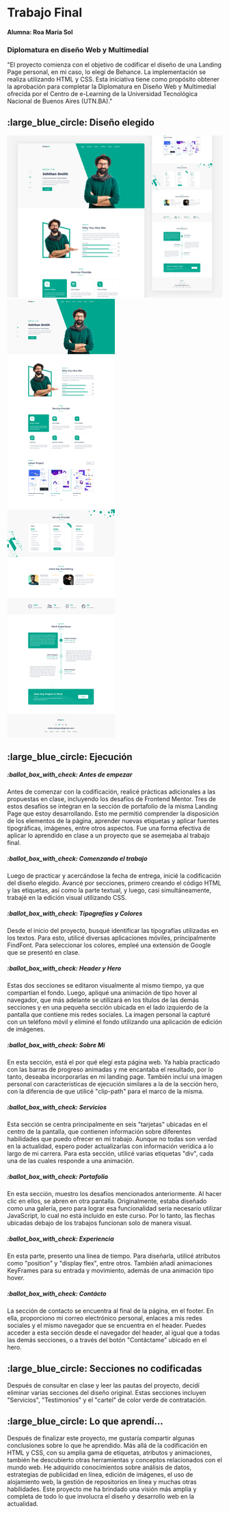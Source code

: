 <h1>Trabajo Final</h1>
<h4>Alumna: Roa María Sol</h4>
<h3>Diplomatura en diseño Web y Multimedial</h3>


"El proyecto comienza con el objetivo de codificar el diseño de una Landing Page personal, en mi caso, lo elegí de Behance. La implementación se realiza utilizando HTML y CSS. Esta iniciativa tiene como propósito obtener la aprobación para completar la Diplomatura en Diseño Web y Multimedial ofrecida por el Centro de e-Learning de la Universidad Tecnológica Nacional de Buenos Aires (UTN.BA)."


<h2>:large_blue_circle: Diseño elegido</h2>
<img src="imagenes-readme/LP-2.png">
<img src="imagenes-readme/LP-1.png">

  <h2>:large_blue_circle: Ejecución</h2>

<h5>:ballot_box_with_check: Antes de empezar</h5>
Antes de comenzar con la codificación, realicé prácticas adicionales a las propuestas en clase, incluyendo los desafíos de Frontend Mentor. Tres de estos desafíos se integran en la sección de portafolio de la misma Landing Page que estoy desarrollando. Esto me permitió comprender la disposición de los elementos de la página, aprender nuevas etiquetas y aplicar fuentes tipográficas, imágenes, entre otros aspectos. Fue una forma efectiva de aplicar lo aprendido en clase a un proyecto que se asemejaba al trabajo final. 

<h5>:ballot_box_with_check: Comenzando el trabajo</h5>
Luego de practicar y acercándose la fecha de entrega, inicié la codificación del diseño elegido. Avancé por secciones, primero creando el código HTML y las etiquetas, así como la parte textual, y luego, casi simultáneamente, trabajé en la edición visual utilizando CSS. 

<h5>:ballot_box_with_check: Tipografías y Colores</h5>
Desde el inicio del proyecto, busqué identificar las tipografías utilizadas en los textos. Para esto, utilicé diversas aplicaciones móviles, principalmente FindFont. Para seleccionar los colores, empleé una extensión de Google que se presentó en clase. 

<h5>:ballot_box_with_check: Header y Hero</h5>
 Estas dos secciones se editaron visualmente al mismo tiempo, ya que compartían el fondo. Luego, apliqué una animación de tipo hover al navegador, que más adelante se utilizará en los títulos de las demás secciones y en una pequeña sección ubicada en el lado izquierdo de la pantalla que contiene mis redes sociales. La imagen personal la capturé con un teléfono móvil y eliminé el fondo utilizando una aplicación de edición de imágenes.

<h5>:ballot_box_with_check: Sobre Mi</h5>
 En esta sección, está el por qué elegí esta página web. Ya había practicado con las barras de progreso animadas y me encantaba el resultado, por lo tanto, deseaba incorporarlas en mi landing page. También incluí una imagen personal con características de ejecución similares a la de la sección hero, con la diferencia de que utilicé "clip-path" para el marco de la misma. 


<h5>:ballot_box_with_check: Servicios</h5>
Esta sección se centra principalmente en seis "tarjetas" ubicadas en el centro de la pantalla, que contienen información sobre diferentes habilidades que puedo ofrecer en mi trabajo. Aunque no todas son verdad en la actualidad, espero poder actualizarlas con información verídica a lo largo de mi carrera. Para esta sección, utilicé varias etiquetas "div", cada una de las cuales responde a una animación.

<h5>:ballot_box_with_check: Portafolio</h5>
En esta sección, muestro los desafíos mencionados anteriormente. Al hacer clic en ellos, se abren en otra pantalla. Originalmente, estaba diseñado como una galería, pero para lograr esa funcionalidad sería necesario utilizar JavaScript, lo cual no está incluido en este curso. Por lo tanto, las flechas ubicadas debajo de los trabajos funcionan solo de manera visual.

<h5>:ballot_box_with_check: Experiencia</h5>
En esta parte, presento una línea de tiempo. Para diseñarla, utilicé atributos como "position" y "display flex", entre otros. También añadí animaciones KeyFrames para su entrada y movimiento, además de una animación tipo hover.

<h5>:ballot_box_with_check: Contácto</h5>
La sección de contacto se encuentra al final de la página, en el footer. En ella, proporciono mi correo electrónico personal, enlaces a mis redes sociales y el mismo navegador que se encuentra en el header. Puedes acceder a esta sección desde el navegador del header, al igual que a todas las demás secciones, o a través del botón "Contáctame" ubicado en el hero.

<h2>:large_blue_circle: Secciones no codificadas</h2>
Después de consultar en clase y leer las pautas del proyecto, decidí eliminar varias secciones del diseño original. Estas secciones incluyen "Servicios", "Testimonios" y el "cartel" de color verde de contratación.

<h2>:large_blue_circle: Lo que aprendí...</h2>
Después de finalizar este proyecto, me gustaría compartir algunas conclusiones sobre lo que he aprendido. Más allá de la codificación en HTML y CSS, con su amplia gama de etiquetas, atributos y animaciones, también he descubierto otras herramientas y conceptos relacionados con el mundo web. He adquirido conocimientos sobre análisis de datos, estrategias de publicidad en línea, edición de imágenes, el uso de alojamiento web, la gestión de repositorios en línea y muchas otras habilidades. Este proyecto me ha brindado una visión más amplia y completa de todo lo que involucra el diseño y desarrollo web en la actualidad.

